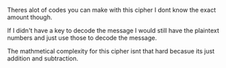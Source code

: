 Theres alot of codes you can make with this cipher I dont know the exact amount though.

If I didn't have a key to decode the message I would still have the plaintext numbers and just use those to decode the message.

The mathmetical complexity for this cipher isnt that hard becasue its just addition and subtraction.

